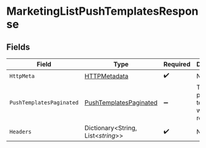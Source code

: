 # MarketingListPushTemplatesResponse


## Fields

| Field                                                                       | Type                                                                        | Required                                                                    | Description                                                                 |
| --------------------------------------------------------------------------- | --------------------------------------------------------------------------- | --------------------------------------------------------------------------- | --------------------------------------------------------------------------- |
| `HttpMeta`                                                                  | [HTTPMetadata](../../Models/Components/HTTPMetadata.md)                     | :heavy_check_mark:                                                          | N/A                                                                         |
| `PushTemplatesPaginated`                                                    | [PushTemplatesPaginated](../../Models/Components/PushTemplatesPaginated.md) | :heavy_minus_sign:                                                          | The list of push templates was retrieved.                                   |
| `Headers`                                                                   | Dictionary<String, List<*string*>>                                          | :heavy_check_mark:                                                          | N/A                                                                         |